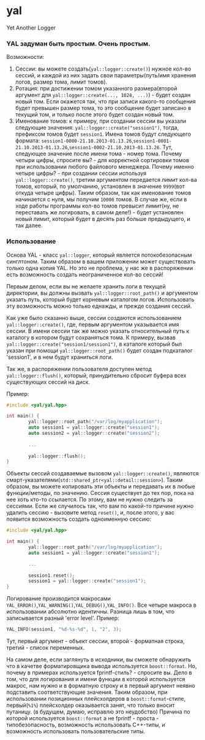 yal
===

Yet Another Logger

### YAL задуман быть простым. Очень простым.

Возможности:

1. Сессии: вы можете создать(`yal::logger::create()`) нужное кол-во сессий, и каждой из них задать свои параметры(путь/имя хранения логов, размер тома, лимит томов).
2. Ротация: при достижении томом указанного размера(второй аргумент для `yal::logger::create(..., 1024, ...)`) - будет создан новый том. Если окажется так, что при записи какого-то сообщения будет превышен размер тома, то это сообщение будет записано в текущий том, и только после этого будет создан новый том.
3. Именование томов: к примеру, при создании сессии вы указали следующие значения: `yal::logger::create("session1")`, тогда, префиксом томов будет `session1`. Имена томов будут следующего формата: `session1-0000-21.10.2013-01.13.26`,`session1-0001-21.10.2013-01.13.26`,`session1-0002-21.10.2013-01.13.26`. Тут, следующее значение после имени тома - номер тома. Почему четыри цифры, спросите вы? - для корректной сортировки томов при использовании любого файлового менеджера. Почему именно четыре цифры? - при создании сессии используя `yal::logger::create()`, третим аргументом передается лимит кол-ва томов, который, по умолчанию, установлен в значение `9999`(вот откуда четыре цифры). Таким образом, так как именование томов начинается с нуля, мы получим `10000` томов. В случае же, если в ходе работы программы кол-во томов превысит лимит(ну, не переставать же логировать, в самом деле!) - будет установлен новый лимит, который будет в десять раз больше предыдущего, и так далее.

### Использование

Основа YAL - класс `yal::logger`, который является потокобезопасным синглтоном. Таким образом в вашем приложении может существовать только одна копия YAL. Но это не проблема, у нас же в распоряжении есть возможность создать неограниченное кол-во сессий!

Первым делом, если вы не желаете хранить логи в текущей директории, вы должны вызвать `yal::logger::root_path()` и аргументом указать путь, который будет корневым каталогом логов. Использовать эту возможность можно только еднажды, и прежде создания сессий.

Как уже было сказанно выше, сессии создаются использованием `yal::logger::create()`, где, первым аргументом указывается имя сессии. В имени сессии так же можно указать относительный путь к каталогу в котором будут сохраняться тома. К примеру, вызвав `yal::logger::create("session1/session1")`, в каталоге который был указан при помощи `yal::logger::root_path()` будет создан подкаталог 'session1', и в нем будут храниться логи.

Так же, в распоряжении пользователя доступен метод `yal::logger::flush()`, который, принудительно сбросит буфера всех существующих сессий на диск.

Пример:
```cpp
#include <yal/yal.hpp>

int main() {
        yal::logger::root_path("/var/log/myapplication");
        auto session1 = yal::logger::create("session1");
        auto session2 = yal::logger::create("session2");
        
        ...
        
        yal::logger::flush();
}
```

Объекты сессий создаваемые вызовом `yal::logger::create()`, являются смарт-указателями(`std::shared_ptr<yal::detail::session>`). Таким образом, вы можете копировать эти объекты и передавать их в любые функции/методы, по значению. Сессия существует до тех пор, пока на нее хоть кто-то ссылается. По этому, вам не нужно следить за сессиями. Если же случилось так, что вам по какой-то причине нужно удалить сессию - вызовите метод `reset()`, и, после этого, у вас появится возможность создать одноименную сессию:
```cpp
#include <yal/yal.hpp>

int main() {
        yal::logger::root_path("/var/log/myapplication");
        auto session1 = yal::logger::create("session1");

        ...
        
        session1.reset();
        session1 = yal::logger::create("session1");
}
```

Логирование производится макросами `YAL_ERROR()`,`YAL_WARNING()`,`YAL_DEBUG()`,`YAL_INFO()`. Все четыре макроса в использовании абсолютно идентичны. Разница лишь в том, что записывается разный 'error level'.
Пример:
```cpp
YAL_INFO(session1, "%d-%s-%d", 1, "2", 3);
```

Тут, первый аргумент - объект сессии, второй - форматная строка, третий - список переменных.

На самом деле, если заглянуть в исходники, вы сможете обнаружить что в качетве форматировщика вывода используется `boost::format`. Но, почему в примерах используется fprintf-стиль? - спросите вы. Дело в том, что для логирования и имени функции в которой используется макрос, нам нужно и в форматную строку и в первый аргумент неявно подставить соответствующие значения. Таким образом, при использовании позиционных плейсхолдеров в `boost::format`-стиле, первый(`%1%`) плейсхолдер оказывается занят, что только вносит путаницу. (в будущем, думаю, исправлю это неудобство)
Причина по которой используется `boost::format` а не fprintf - проста - типобезопасность, возможность использовать C++-типы, и возможность использовать пользовательские типы.
